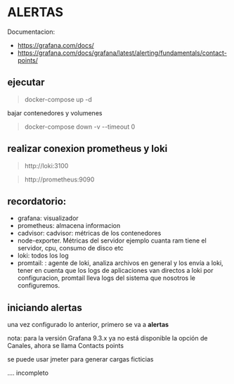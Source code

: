 
#                       ALERTAS

Documentacion:
- https://grafana.com/docs/
- https://grafana.com/docs/grafana/latest/alerting/fundamentals/contact-points/

## ejecutar
>docker-compose up -d

bajar contenedores y volumenes
>docker-compose down -v --timeout 0

## realizar conexion prometheus y loki
>http://loki:3100 

>http://prometheus:9090


## recordatorio:
- grafana: visualizador
- prometheus: almacena informacion
- cadvisor: cadvisor: métricas de los contenedores
- node-exporter. Métricas del servidor ejemplo cuanta ram tiene el servidor,  cpu, consumo de disco etc
- loki: todos los log 
- promtail: : agente de loki, analiza archivos en general y los envía a loki, tener en cuenta que los logs de aplicaciones van directos a loki por configuracion, promtail lleva logs del sistema que nosotros le configuremos.

## iniciando alertas
una vez configurado lo anterior, primero se va a **alertas** 

nota: para la versión Grafana 9.3.x ya no está disponible la opción de Canales, ahora se llama Contacts points

se puede usar jmeter para generar cargas ficticias


.... incompleto